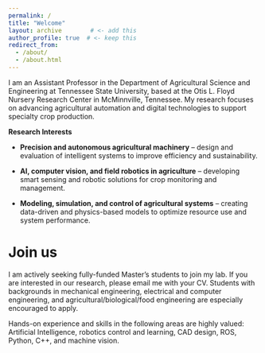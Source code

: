```yaml
---
permalink: /
title: "Welcome"
layout: archive        # <- add this
author_profile: true  # <- keep this
redirect_from: 
  - /about/
  - /about.html
---
```



I am an Assistant Professor in the Department of Agricultural Science and Engineering at Tennessee State University, based at the Otis L. Floyd Nursery Research Center in McMinnville, Tennessee. My research focuses on advancing agricultural automation and digital technologies to support specialty crop production.

**Research Interests**

* **Precision and autonomous agricultural machinery** – design and evaluation of intelligent systems to improve efficiency and sustainability.

* **AI, computer vision, and field robotics in agriculture** – developing smart sensing and robotic solutions for crop monitoring and management.

* **Modeling, simulation, and control of agricultural systems** – creating data-driven and physics-based models to optimize resource use and system performance.

Join us
======
I am actively seeking fully-funded Master’s students to join my lab. If you are interested in our research, please email me with your CV. Students with backgrounds in mechanical engineering, electrical and computer engineering, and agricultural/biological/food engineering are especially encouraged to apply.

Hands-on experience and skills in the following areas are highly valued: Artificial Intelligence, robotics control and learning, CAD design, ROS, Python, C++, and machine vision.

